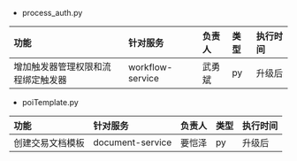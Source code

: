 - process_auth.py

|功能|针对服务|负责人|类型|执行时间|
|:-------|:-------|:-------|:-------|:-------|
|增加触发器管理权限和流程绑定触发器|workflow-service|武勇斌|py|升级后

- poiTemplate.py

|功能|针对服务|负责人|类型|执行时间|
|:-------|:-------|:-------|:-------|:-------|
|创建交易文档模板|document-service|要恺泽|py|升级后
